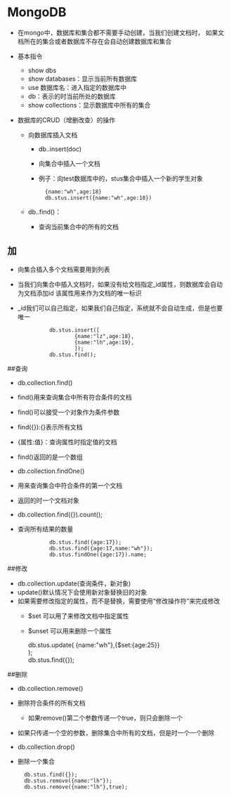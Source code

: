 # MongoDB
- 在mongo中，数据库和集合都不需要手动创建，当我们创建文档时，
如果文档所在的集合或者数据库不存在会自动创建数据库和集合

- 基本指令
    - show dbs
    - show databases：显示当前所有数据库
    - use 数据库名：进入指定的数据库中
    - db：表示的时当前所处的数据库
    - show collections：显示数据库中所有的集合
    
- 数据库的CRUD（增删改查）的操作
    - 向数据库插入文档
        - db.<collection>.insert(doc)
        - 向集合中插入一个文档
        - 例子：向test数据库中的，stus集合中插入一个新的学生对象
            
                {name:"wh",age:18}
                db.stus.insert({name:"wh",age:18}) 
    - db.<collection>.find()：
        - 查询当前集合中的所有的文档  
        
## 加
- 向集合插入多个文档需要用到列表
- 当我们向集合中插入文档时，如果没有给文档指定_id属性，则数据库会自动为文档添加id
    该属性用来作为文档的唯一标识
- _id我们可以自己指定，如果我们自己指定，系统就不会自动生成，但是也要唯一

                db.stus.insert([
                        {name:"lz",age:18},
                        {name:"lh",age:19},
                        ]);    
                db.stus.find(); 
                
                

##查询
- db.collection.find()
- find()用来查询集合中所有符合条件的文档
- find()可以接受一个对象作为条件参数
- find({}):{}表示所有文档
- {属性:值}：查询属性时指定值的文档
- find()返回的是一个数组
        
- db.collection.findOne()
- 用来查询集合中符合条件的第一个文档
- 返回的时一个文档对象
- db.collection.find({}).count(); 
- 查询所有结果的数量
       
       
                db.stus.find({age:17});        
                db.stus.find({age:17,name:"wh"});  
                db.stus.findOne({age:17}).name;
                
                
##修改
- db.collection.update(查询条件，新对象)
- update()默认情况下会使用新对象替换旧的对象
- 如果需要修改指定的属性，而不是替换，需要使用“修改操作符”来完成修改
    - $set 可以用了来修改文档中指定属性
    - $unset 可以用来删除一个属性 

        
        db.stus.update(
            {name:"wh"},{$set:{age:25}}    
        );        
        db.stus.find({});



##删除
- db.collection.remove()
- 删除符合条件的所有文档
    - 如果remove()第二个参数传递一个true，则只会删除一个
- 如果只传递一个空的参数，删除集合中所有的文档，但是时一个一个删除

- db.collection.drop()
- 删除一个集合
        
          
        db.stus.find({});
        db.stus.remove({name:"lh"});
        db.stus.remove({name:"lh"},true);
 